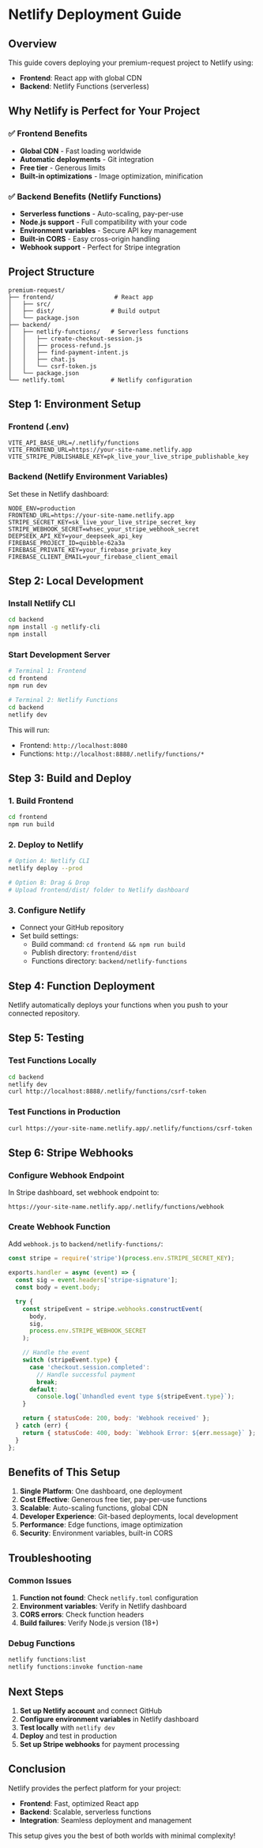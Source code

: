 # Netlify Deployment Guide

## Overview
This guide covers deploying your premium-request project to Netlify using:
- **Frontend**: React app with global CDN
- **Backend**: Netlify Functions (serverless)

## Why Netlify is Perfect for Your Project

### ✅ **Frontend Benefits**
- **Global CDN** - Fast loading worldwide
- **Automatic deployments** - Git integration
- **Free tier** - Generous limits
- **Built-in optimizations** - Image optimization, minification

### ✅ **Backend Benefits (Netlify Functions)**
- **Serverless functions** - Auto-scaling, pay-per-use
- **Node.js support** - Full compatibility with your code
- **Environment variables** - Secure API key management
- **Built-in CORS** - Easy cross-origin handling
- **Webhook support** - Perfect for Stripe integration

## Project Structure

```
premium-request/
├── frontend/                 # React app
│   ├── src/
│   ├── dist/                # Build output
│   └── package.json
├── backend/
│   ├── netlify-functions/   # Serverless functions
│   │   ├── create-checkout-session.js
│   │   ├── process-refund.js
│   │   ├── find-payment-intent.js
│   │   ├── chat.js
│   │   └── csrf-token.js
│   └── package.json
└── netlify.toml             # Netlify configuration
```

## Step 1: Environment Setup

### Frontend (.env)
```env
VITE_API_BASE_URL=/.netlify/functions
VITE_FRONTEND_URL=https://your-site-name.netlify.app
VITE_STRIPE_PUBLISHABLE_KEY=pk_live_your_live_stripe_publishable_key
```

### Backend (Netlify Environment Variables)
Set these in Netlify dashboard:
```env
NODE_ENV=production
FRONTEND_URL=https://your-site-name.netlify.app
STRIPE_SECRET_KEY=sk_live_your_live_stripe_secret_key
STRIPE_WEBHOOK_SECRET=whsec_your_stripe_webhook_secret
DEEPSEEK_API_KEY=your_deepseek_api_key
FIREBASE_PROJECT_ID=quibble-62a3a
FIREBASE_PRIVATE_KEY=your_firebase_private_key
FIREBASE_CLIENT_EMAIL=your_firebase_client_email
```

## Step 2: Local Development

### Install Netlify CLI
```bash
cd backend
npm install -g netlify-cli
npm install
```

### Start Development Server
```bash
# Terminal 1: Frontend
cd frontend
npm run dev

# Terminal 2: Netlify Functions
cd backend
netlify dev
```

This will run:
- Frontend: `http://localhost:8080`
- Functions: `http://localhost:8888/.netlify/functions/*`

## Step 3: Build and Deploy

### 1. Build Frontend
```bash
cd frontend
npm run build
```

### 2. Deploy to Netlify
```bash
# Option A: Netlify CLI
netlify deploy --prod

# Option B: Drag & Drop
# Upload frontend/dist/ folder to Netlify dashboard
```

### 3. Configure Netlify
- Connect your GitHub repository
- Set build settings:
  - Build command: `cd frontend && npm run build`
  - Publish directory: `frontend/dist`
  - Functions directory: `backend/netlify-functions`

## Step 4: Function Deployment

Netlify automatically deploys your functions when you push to your connected repository.

## Step 5: Testing

### Test Functions Locally
```bash
cd backend
netlify dev
curl http://localhost:8888/.netlify/functions/csrf-token
```

### Test Functions in Production
```bash
curl https://your-site-name.netlify.app/.netlify/functions/csrf-token
```

## Step 6: Stripe Webhooks

### Configure Webhook Endpoint
In Stripe dashboard, set webhook endpoint to:
```
https://your-site-name.netlify.app/.netlify/functions/webhook
```

### Create Webhook Function
Add `webhook.js` to `backend/netlify-functions/`:

```javascript
const stripe = require('stripe')(process.env.STRIPE_SECRET_KEY);

exports.handler = async (event) => {
  const sig = event.headers['stripe-signature'];
  const body = event.body;

  try {
    const stripeEvent = stripe.webhooks.constructEvent(
      body,
      sig,
      process.env.STRIPE_WEBHOOK_SECRET
    );

    // Handle the event
    switch (stripeEvent.type) {
      case 'checkout.session.completed':
        // Handle successful payment
        break;
      default:
        console.log(`Unhandled event type ${stripeEvent.type}`);
    }

    return { statusCode: 200, body: 'Webhook received' };
  } catch (err) {
    return { statusCode: 400, body: `Webhook Error: ${err.message}` };
  }
};
```

## Benefits of This Setup

1. **Single Platform**: One dashboard, one deployment
2. **Cost Effective**: Generous free tier, pay-per-use functions
3. **Scalable**: Auto-scaling functions, global CDN
4. **Developer Experience**: Git-based deployments, local development
5. **Performance**: Edge functions, image optimization
6. **Security**: Environment variables, built-in CORS

## Troubleshooting

### Common Issues
1. **Function not found**: Check `netlify.toml` configuration
2. **Environment variables**: Verify in Netlify dashboard
3. **CORS errors**: Check function headers
4. **Build failures**: Verify Node.js version (18+)

### Debug Functions
```bash
netlify functions:list
netlify functions:invoke function-name
```

## Next Steps

1. **Set up Netlify account** and connect GitHub
2. **Configure environment variables** in Netlify dashboard
3. **Test locally** with `netlify dev`
4. **Deploy** and test in production
5. **Set up Stripe webhooks** for payment processing

## Conclusion

Netlify provides the perfect platform for your project:
- **Frontend**: Fast, optimized React app
- **Backend**: Scalable, serverless functions
- **Integration**: Seamless deployment and management

This setup gives you the best of both worlds with minimal complexity! 